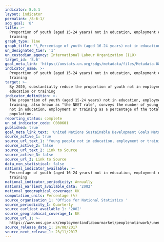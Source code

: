 ```yaml
---
indicator: 8.6.1
layout: indicator
permalink: /8-6-1/
sdg_goal: '8'
title: >-
  Proportion of youth (aged 15-24 years) not in education, employment or
  training
graph_type: line
graph_title: "\_Percentage of youth (aged 16-24 years) not in education, employment or training"
un_designated_tier: '1'
un_custodian_agency: International Labour Organization (ILO)
target_id: '8.6'
goal_meta_link: 'https://unstats.un.org/sdgs/metadata/files/Metadata-08-06-01.pdf'
indicator_name: >-
  Proportion of youth (aged 15-24 years) not in education, employment or
  training
target: >-
  By 2020, substantially reduce the proportion of youth not in employment,
  education or training
indicator_definition: >-
  The proportion of youth (aged 15-24 years) not in education, employment or
  training, also known as "the NEET rate", conveys the number of young persons
  not in education, employment or training as a percentage of the total youth
  population.
reporting_status: complete
un_sd_indicator_code: C080601
published: true
goal_meta_link_text: 'United Nations Sustainable Development Goals Metadata: 8.6.1'
source_active_1: true
source_url_text_1: 'Young people not in education, employment or training (NEET)'
source_active_2: false
source_url_text_2: Link to Source
source_active_3: false
source_url_3: Link to Source
data_non_statistical: false
national_indicator_available: >-
  Percentage of youth (aged 16-24 years) not in education, employment or
  training
national_indicator_periodicity: Annually
national_earliest_available_data: '2002'
national_geographical_coverage: UK
computation_units: Percentage (%)
source_organisation_1: 'Office for National Statistics '
source_periodicity_1: Quarterly
source_earliest_available_1: '2002'
source_geographical_coverage_1: UK
source_url_1: >-
  https://www.ons.gov.uk/employmentandlabourmarket/peoplenotinwork/unemployment/datasets/youngpeoplenotineducationemploymentortrainingneettable1
source_release_date_1: 24/08/2017
source_next_release_1: 23/11/2017
---
```



